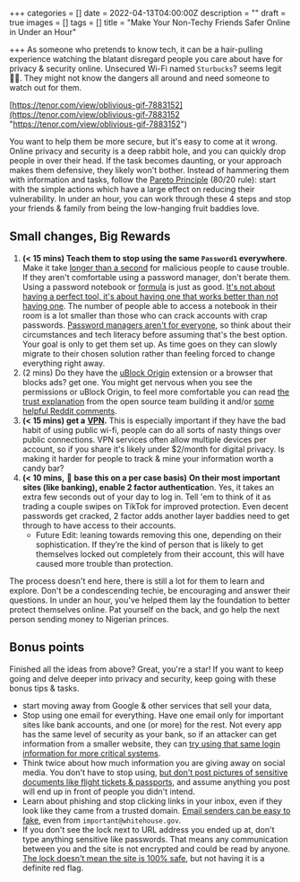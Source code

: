 +++
categories = []
date = 2022-04-13T04:00:00Z
description = ""
draft = true
images = []
tags = []
title = "Make Your Non-Techy Friends Safer Online in Under an Hour"

+++
As someone who pretends to know tech, it can be a hair-pulling experience watching the blatant disregard people you care about have for privacy & security online. Unsecured Wi-Fi named `Sturbucks`? seems legit 🤦‍♀️. They might not know the dangers all around and need someone to watch out for them.

[https://tenor.com/view/oblivious-gif-7883152](https://tenor.com/view/oblivious-gif-7883152 "https://tenor.com/view/oblivious-gif-7883152")

You want to help them be more secure, but it's easy to come at it wrong. Online privacy and security is a deep rabbit hole, and you can quickly drop people in over their head. If the task becomes daunting, or your approach makes them defensive, they likely won't bother. Instead of hammering them with information and tasks, follow the [Pareto Principle](https://lawsofux.com/pareto-principle) (80/20 rule): start with the simple actions which have a large effect on reducing their vulnerability. In under an hour, you can work through these 4 steps and stop your friends & family from being the low-hanging fruit baddies love.

## Small changes, Big Rewards

1. **(< 15 mins) Teach them to stop using the same `Password1` everywhere**. Make it take [longer than a second](https://www.techrepublic.com/article/most-of-the-worlds-most-popular-passwords-can-be-cracked-in-under-a-second/) for malicious people to cause trouble. If they aren't comfortable using a password manager, don't berate them. Using a password notebook or [formula](https://hdf.net/password-formulas/) is just as good. [It's not about having a perfect tool, it's about having one that works better than not having one](https://www.troyhunt.com/password-managers-dont-have-to-be-perfect-they-just-have-to-be-better-than-not-having-one/). The number of people able to access a notebook in their room is a lot smaller than those who can crack accounts with crap passwords. [Password managers aren't for everyone](https://medium.com/@stuartschechter/before-you-use-a-password-manager-9f5949ccf168), so think about their circumstances and tech literacy before assuming that's the best option. Your goal is only to get them set up. As time goes on they can slowly migrate to their chosen solution rather than feeling forced to change everything right away.
2. (2 mins) Do they have the [uBlock Origin](https://ublockorigin.com/) extension or a browser that blocks ads? get one. You might get nervous when you see the permissions or uBlock Origin, to feel more comfortable you can read [the trust explanation](https://github.com/gorhill/uBlock/wiki/Can-you-trust-uBlock-Origin%3F) from the open source team building it and/or [some helpful Reddit comments](https://www.reddit.com/r/privacy/comments/amy91s/ublock_origin_permissions_ok/).
3. **(< 15 mins) get a** [**VPN**](https://restoreprivacy.com/vpn/)**.** This is especially important if they have the bad habit of using public wi-fi, people can do all sorts of nasty things over public connections. VPN services often allow multiple devices per account, so if you share it's likely under $2/month for digital privacy. Is making it harder for people to track & mine your information worth a candy bar?
4. **(< 10 mins,** 🤔 **base this on a per case basis)** **On their most important sites (like banking), enable 2 factor authenticatio**n. Yes, it takes an extra few seconds out of your day to log in. Tell 'em to think of it as trading a couple swipes on TikTok for improved protection. Even decent passwords get cracked, 2 factor adds another layer baddies need to get through to have access to their accounts.
   * Future Edit: leaning towards removing this one, depending on their sophistication. If they’re the kind of person that is likely to get themselves locked out completely from their account, this will have caused more trouble than protection.

The process doesn't end here, there is still a lot for them to learn and explore. Don't be a condescending techie, be encouraging and answer their questions. In under an hour, you've helped them lay the foundation to better protect themselves online. Pat yourself on the back, and go help the next person sending money to Nigerian princes.

## Bonus points

Finished all the ideas from above? Great, you're a star! If you want to keep going and delve deeper into privacy and security, keep going with these bonus tips & tasks.

* start moving away from Google & other services that sell your data, <link to my de-googling article>
* Stop using one email for everything. Have one email only for important sites like bank accounts, and one (or more) for the rest. Not every app has the same level of security as your bank, so if an attacker can get information from a smaller website, they can [try using that same login information for more critical systems](https://www.cloudflare.com/learning/bots/what-is-credential-stuffing/).
* Think twice about how much information you are giving away on social media. You don't have to stop using, [but don't post pictures of sensitive documents like flight tickets & passports](https://mango.pdf.zone/finding-former-australian-prime-minister-tony-abbotts-passport-number-on-instagram), and assume anything you post will end up in front of people you didn't intend.
* Learn about phishing and stop clicking links in your inbox, even if they look like they came from a trusted domain. [Email senders can be easy to fake](https://www.vox.com/recode/2020/4/2/21202852/coronavirus-scam-email-who-spoofing-domain-dmarc), even from `important@whitehouse.gov`.
* If you don't see the lock next to URL address you ended up at, don't type anything sensitive like passwords. That means any communication between you and the site is not encrypted and could be read by anyone. [The lock doesn't mean the site is 100% safe](https://www.xudongz.com/blog/2017/idn-phishing/), but not having it is a definite red flag.